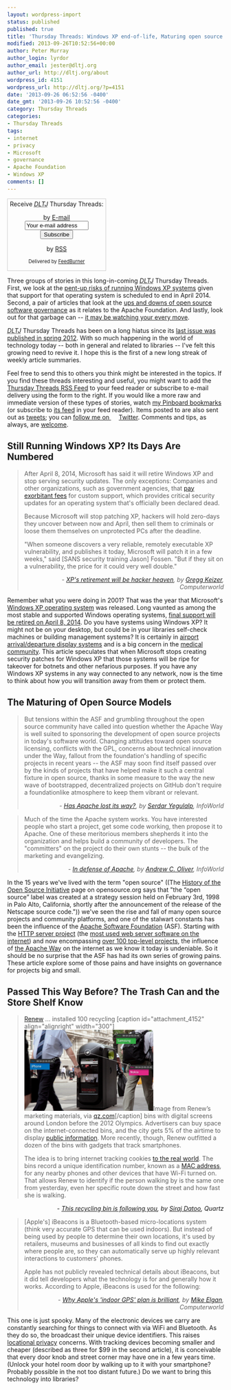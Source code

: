 ```yaml
---
layout: wordpress-import
status: published
published: true
title: 'Thursday Threads: Windows XP end-of-life, Maturing open source models, Trashcans that track you'
modified: 2013-09-26T10:52:56+00:00
author: Peter Murray
author_login: lyrdor
author_email: jester@dltj.org
author_url: http://dltj.org/about
wordpress_id: 4151
wordpress_url: http://dltj.org/?p=4151
date: '2013-09-26 06:52:56 -0400'
date_gmt: '2013-09-26 10:52:56 -0400'
category: Thursday Threads
categories:
- Thursday Threads
tags:
- internet
- privacy
- Microsoft
- governance
- Apache Foundation
- Windows XP
comments: []
---
```

<div id="feedburner-thursday-threads-email-2013w39" class="wp-caption alignright noprint noFrontPage" style="width: 230px;">
<form style="border: 1px solid rgb(204, 204, 204); padding: 3px; margin: 0pt; text-align: center;" action="http://feedburner.google.com/fb/a/mailverify" method="post" target="popupwindow" onsubmit="window.open('http://feedburner.google.com/fb/a/mailverify?uri=thursday-threads', 'popupwindow', 'scrollbars=yes,width=550,height=520');return true">Receive <i><acronym title="Disruptive Library Technology Jester">DLTJ</acronym></i> Thursday Threads:</p>
<p>by&nbsp;<a href="http://feedburner.google.com/fb/a/mailverify?uri=thursday-threads&amp;loc=en_US" title="D.L.T.J. Thursday Threads Email Subscription">E-mail</a><br /><input style="width: 140px;" name="email" value="Your e-mail address" onfocus="if (this.defaultValue==this.value) this.value = ''" type="text"/><input value="thursday-threads" name="uri" type="hidden"/><input name="loc" value="en_US" type="hidden"/><input value="Subscribe" type="submit"/></p>
<p>by&nbsp;<a href="http://feeds.dltj.org/thursday-threads/" title="D.L.T.J. Thursday Threads RSS Feed">RSS</a>
<p style="font-size: 80%;">Delivered by <a href="http://feedburner.google.com" target="_blank" title="Google Feedburner Service">FeedBurner</a></p>
</form>
</div>
<p>Three groups of stories in this long-in-coming <i><acronym title="Disruptive Library Technology Jester">DLTJ</acronym></i> Thursday Threads.  First, we look at the <a href="#p4151-windows-xp">pent-up risks of running Windows XP systems</a> given that support for that operating system is scheduled to end in April 2014.  Second, a pair of articles that look at the <a href="#p4151-open-source">ups and downs of open source software governance</a> as it relates to the Apache Foundation.  And lastly, look out for that garbage can -- <a href="#p4151-tracking">it may be watching your every move</a>.</p>
<p><i><acronym title="Disruptive Library Technology Jester">DLTJ</acronym></i> Thursday Threads has been on a long hiatus since its <a href="/article/thursday-threads-2012w15/">last issue was published in spring 2012</a>.  With so much happening in the world of technology today -- both in general and related to libraries -- I've felt this growing need to revive it.  I hope this is the first of a new long streak of weekly article summaries.</p>
<p>Feel free to send this to others you think might be interested in the topics.  If you find these threads interesting and useful, you might want to add the <a title="RSS Feed for DLTJ Thursday Threads" href="http://feeds.dltj.org/thursday-threads/">Thursday Threads RSS Feed</a> to your feed reader or subscribe to e-mail delivery using the form to the right.  If you would like a more raw and immediate version of these types of stories, watch <a title="Peter Murray | Pinboard" href="http://pinboard.in/u:dltj">my Pinboard bookmarks</a> (or subscribe to <a title="RSS feed for Peter Murray's Pinboard account" href="http://feeds.pinboard.in/rss/u:dltj/">its feed</a> in your feed reader).  Items posted to are also sent out as <a title="Peter Murray's Twitter page" href="https://twitter.com/DataG">tweets</a>; you can <a target="_blank" href="https://twitter.com/intent/user?screen_name=DataG">follow me on <span style="background-image: url('//si0.twimg.com/images/dev/cms/intents/bird/bird_blue/bird_16_blue.png'); background-repeat: no-repeat; padding-left: 18px;">Twitter</span></a>.  Comments and tips, as always, are <a href="/contact">welcome</a>.</p>
<h2 id="p4151-windows-xp">Still Running Windows XP? Its Days Are Numbered</h2>
<blockquote><p>After April 8, 2014, Microsoft has said it will retire Windows XP and stop serving security updates. The only exceptions: Companies and other organizations, such as government agencies, that <a href="http://www.computerworld.com/s/article/9237019/Microsoft_gooses_Windows_XP_s_custom_support_prices_as_deadline_nears" title="Microsoft gooses Windows XP's custom support prices as deadline nears | Computerworld">pay exorbitant fees</a> for custom support, which provides critical security updates for an operating system that's officially been declared dead.</p>
<p>Because Microsoft will stop patching XP, hackers will hold zero-days they uncover between now and April, then sell them to criminals or loose them themselves on unprotected PCs after the deadline.</p>
<p>"When someone discovers a very reliable, remotely executable XP vulnerability, and publishes it today, Microsoft will patch it in a few weeks," said [SANS security training Jason] Fossen. "But if they sit on a vulnerability, the price for it could very well double."
<div style="text-align: right; width: 100%;"><cite>- <a href="http://www.computerworld.com/s/article/9241585/XP_s_retirement_will_be_hacker_heaven" title="XP's retirement will be hacker heaven | Computerworld">XP's retirement will be hacker heaven</a>, by <a href="http://www.computerworld.com/s/author/9000163/Gregg+Keizer" title="Gregg Keizer | Computerworld">Gregg Keizer</a>, Computerworld</cite></div>
</blockquote>
<p>Remember what you were doing in 2001?  That was the year that Microsoft's <a href="http://technet.microsoft.com/en-us/windows/bb264763" title="Windows XP Guide | Microsoft TechNet">Windows XP operating system</a> was released.  Long vaunted as among the most stable and supported Windows operating systems, <a href="http://www.microsoft.com/en-us/windows/endofsupport.aspx" title="Support ends in 2014 for Windows XP and Office 2003!">final support will be retired on April 8, 2014</a>.  Do you have systems using Windows XP?  It might not be on your desktop, but could be in your libraries self-check machines or building management systems?  It is certainly in <a href="http://www.flickr.com/photos/ericbaquiran/3735769976/" title="Windows Fail 2 by ericbaquiran, on Flickr">airport arrival/departure display systems</a> and is a big concern in the <a href="http://www.techrepublic.com/blog/windows-and-office/running-windows-xp-means-you-are-non-compliant-and-open-to-liability/" title="Running Windows XP means you are non-compliant and open to liability | TechRepublic">medical community</a>.  This article speculates that when Microsoft stops creating security patches for Windows XP that those systems will be ripe for takeover for botnets and other nefarious purposes.  If you have any Windows XP systems in any way connected to any network, now is the time to think about how you will transition away from them or protect them.</p>
<h2 id="p4151-open-source">The Maturing of Open Source Models</h2>
<blockquote><p>But tensions within the ASF and grumbling throughout the open source community have called into question whether the Apache Way is well suited to sponsoring the development of open source projects in today's software world. Changing attitudes toward open source licensing, conflicts with the GPL, concerns about technical innovation under the Way, fallout from the foundation's handling of specific projects in recent years -- the ASF may soon find itself passed over by the kinds of projects that have helped make it such a central fixture in open source, thanks in some measure to the way the new wave of bootstrapped, decentralized projects on GitHub don't require a foundationlike atmosphere to keep them vibrant or relevant.
<div style="text-align: right; width: 100%;"><cite>- <a href="http://www.infoworld.com/d/open-source-software/has-apache-lost-its-way-225267" title="Has Apache lost its way? | InfoWorld">Has Apache lost its way?</a>, by <a href="http://web.archive.org/web/20140706234338/http://www.infoworld.com/author-bios/serdar-yegulalp" title="Serdar Yegulalp | InfoWorld">Serdar Yegulalp</a>, InfoWorld</cite></div>
</blockquote>
<blockquote><p>Much of the time the Apache system works. You have interested people who start a project, get some code working, then propose it to Apache. One of these meritorious members shepherds it into the organization and helps build a community of developers. The "committers" on the project do their own stunts -- the bulk of the marketing and evangelizing.
<div style="text-align: right; width: 100%;"><cite>- <a href="http://www.infoworld.com/d/application-development/in-defense-of-apache-225555" title="In defense of Apache |  InfoWorld">In defense of Apache</a>, by <a href="http://web.archive.org/web/20140819164639/http://www.infoworld.com/author-bios/andrew-c-oliver" title="Andrew C. Oliver | InfoWorld">Andrew C. Oliver</a>, InfoWorld</cite></div>
</blockquote>
<p>In the 15 years we've lived with the term "open source" ((The <a href="http://opensource.org/history" title="History of the OSI | Open Source Initiative">History of the Open Source Initiative</a> page on opensource.org says that "the &ldquo;open source&rdquo; label was created at a strategy session held on February 3rd, 1998 in Palo Alto, California, shortly after the announcement of the release of the Netscape source code.")) we've seen the rise and fall of many open source projects and community platforms, and one of the stalwart constants has been the influence of the <a href="http://www.apache.org/" title="Welcome to The Apache Software Foundation!">Apache Software Foundation</a> (ASF).  Starting with the <a href="http://httpd.apache.org/" title="The Apache HTTP Server Project">HTTP server project</a> (the <a href="http://news.netcraft.com/archives/2013/09/05/september-2013-web-server-survey.html" title="September 2013 Web Server Survey | Netcraft">most used web server software on the internet</a>) and now encompassing <a href="http://projects.apache.org/" title="Apache Software Foundation Projects">over 100 top-level projects</a>, the influence of <a href="http://www.apache.org/foundation/how-it-works.html#philosophy" title="How the ASF works">the Apache Way</a> on the internet as we know it today is undeniable.  So it should be no surprise that the ASF has had its own series of growing pains.  These article explore some of those pains and have insights on governance for projects big and small.</p>
<h2 id="p4151-tracking">Passed This Way Before? The Trash Can and the Store Shelf Know</h2>
<blockquote><p><a href="http://web.archive.org/web/20130926000000/http://renewlondon.com:80/" target="_blank" title="Renew London">Renew</a> ... installed 100 recycling [caption id="attachment_4152" align="alignright" width="300"]<img src="/wp-content/uploads/2013/09/recycling-bin-tracker-300x188.png" alt="Image from Renew&rsquo;s marketing materials, via qz.com" width="300" height="188" class="size-medium wp-image-4152" />Image from Renew&rsquo;s marketing materials, via <a href="http://qz.com/112873/this-recycling-bin-is-following-you/" title="This recycling bin is following you | Quartz">qz.com</a>[/caption] bins with digital screens around London before the 2012 Olympics. Advertisers can buy space on the internet-connected bins, and the city gets 5% of the airtime to display <a href="https://twitter.com/stianwestlake/status/364375931378356224" target="_blank">public information</a>. More recently, though, Renew outfitted a dozen of the bins with gadgets that track smartphones.</p>
<p>The idea is to bring internet tracking cookies <a href="http://www.youtube.com/watch?v=zQi171lsODU" target="_blank" title="Presence Orb a cookie for the real world | YouTube">to the real world</a>. The bins record a unique identification number, known as a <a href="http://en.wikipedia.org/wiki/MAC_address" target="_blank" title="MAC address | Wikipedia">MAC address</a>, for any nearby phones and other devices that have Wi-Fi turned on. That allows Renew to identify if the person walking by is the same one from yesterday, even her specific route down the street and how fast she is walking.</p></blockquote>
<div style="text-align: right; width: 100%;"><cite>- <a href="http://qz.com/112873/this-recycling-bin-is-following-you/" title="This recycling bin is following you | Quartz">This recycling bin is following you</a>, by <a href="http://qz.com/author/sdatooqz/" title="Siraj Datoo | Quartz">Siraj Datoo</a>, Quartz</cite></div>
<blockquote><p>[Apple's] iBeacons is a Bluetooth-based micro-locations system (think very accurate GPS that can be used indoors). But instead of being used by people to determine their own locations, it's used by retailers, museums and businesses of all kinds to find out exactly where people are, so they can automatically serve up highly relevant interactions to customers' phones. </p>
<p>Apple has not publicly revealed technical details about iBeacons, but it did tell developers what the technology is for and generally how it works. According to Apple, iBeacons is used for the following:
<div style="text-align: right; width: 100%;"><cite>- <a href="http://www.computerworld.com/s/article/9242393/Why_Apple_s_indoor_GPS_plan_is_brilliant" title="Why Apple's 'indoor GPS' plan is brilliant | Computerworld">Why Apple's 'indoor GPS' plan is brilliant</a>, by <a href="http://www.computerworld.com/s/author/9000162/Mike+Elgan" title="Mike Elgan | Computerworld">Mike Elgan</a>, Computerworld</cite></div>
</blockquote>
<p>This one is just spooky.  Many of the electronic devices we carry are constantly searching for things to connect with via WiFi and Bluetooth.  As they do so, the broadcast their unique device identifiers.  This raises <a href="https://www.eff.org/issues/location-privacy">locational privacy</a> concerns.  With tracking devices becoming smaller and cheaper (described as  three for $99 in the second article), it is conceivable that every door knob and street corner may have one in a few years time.  (Unlock your hotel room door by walking up to it with your smartphone? Probably possible in the not too distant future.)  Do we want to bring this technology into libraries?</p>
